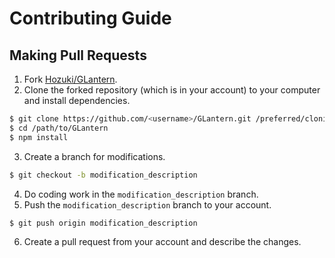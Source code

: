 # Contributing Guide

## Making Pull Requests

1. Fork [Hozuki/GLantern](https://github.com/Hozuki/GLantern).
2. Clone the forked repository (which is in your account) to your computer and install dependencies.

```bash
$ git clone https://github.com/<username>/GLantern.git /preferred/cloning/destination
$ cd /path/to/GLantern
$ npm install
```

3. Create a branch for modifications.

```bash
$ git checkout -b modification_description
```

4. Do coding work in the `modification_description` branch.
5. Push the `modification_description` branch to your account.

```bash
$ git push origin modification_description
```

6. Create a pull request from your account and describe the changes.
